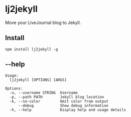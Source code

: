 # lj2jekyll
Move your LiveJournal blog to Jekyll.

## Install

    npm install lj2jekyll -g
    
## --help
    Usage:
      lj2jekyll [OPTIONS] [ARGS]

    Options: 
      -u, --username STRING  Username
      -p, --path PATH        Jekyll blog location
      -k, --no-color         Omit color from output
          --debug            Show debug information
      -h, --help             Display help and usage details
